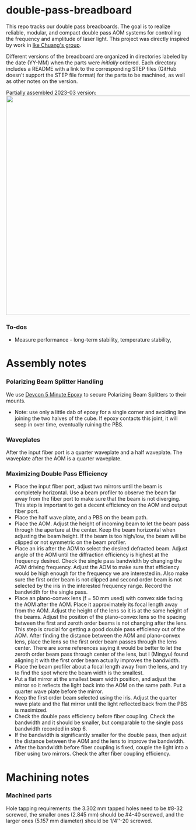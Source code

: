 # double-pass-breadboard

This repo tracks our double pass breadboards.  The goal is to realize reliable, modular, and compact double pass AOM systems for controlling the frequency and amplitude of laser light.  This project was directly inspired by work in [Ike Chuang's group](http://web.mit.edu/~cua/www/quanta/).

Different versions of the breadboard are organized in directories labeled by the date (YY-MM) when the parts were *initially* ordered.  Each directory includes a README with a link to the corresponding STEP files (GitHub doesn't support the STEP file format) for the parts to be machined, as well as other notes on the version.


Partially assembled 2023-03 version:  
 <image img src="./2023-03-version/2023-03-partially-assembled.jpg" width="600"></image>




### To-dos
* Measure performance - long-term stability, temperature stability, 



# Assembly notes

### Polarizing Beam Splitter Handling
We use [Devcon 5 Minute Epoxy](https://itwperformancepolymers.com/products/devcon-5-minute-epoxy/) to secure Polarizing Beam Splitters to their mounts. 
- Note: use only a little dab of epoxy for a single corner and avoiding line joining the two halves of the cube. If epoxy contacts this joint, it will seep in over time, eventually ruining the PBS.

### Waveplates
After the input fiber port is a quarter waveplate and a half waveplate. The waveplate after the AOM is a quarter waveplate.

### Maximizing Double Pass Efficiency
* Place the input fiber port, adjust two mirrors until the beam is completely horizontal. Use a beam profiler to observe the beam far away from the fiber port to make sure that the beam is not diverging. This step is important to get a decent efficiency on the AOM and output fiber port.
* Place the half wave plate, and a PBS on the beam path.
* Place the AOM. Adjust the height of incoming beam to let the beam pass through the aperture at the center. Keep the beam horizontal when adjusting the beam height. If the beam is too high/low, the beam will be clipped or not symmetric on the beam profiler.
* Place an iris after the AOM to select the desired defracted beam. Adjust angle of the AOM until the diffraction efficiency is highest at the frequency desired. 
Check the single pass bandwidth by changing the AOM driving frequency. Adjust the AOM to make sure that efficiency would be high enough for the frequency we are interested in. Also make sure the first order beam is not clipped and second order beam is not selected by the iris in the interested frequency range. Record the bandwidth for the single pass.
* Place an plano-convex lens (f = 50 mm used) with convex side facing the AOM after the AOM. Place it approximately its focal length away from the AOM. Adjust the height of the lens so it is at the same height of the beams. Adjust the position of the plano-convex lens so the spacing between the first and zeroth order beams is not changing after the lens. This step is crucial for getting a good double pass efficiency out of the AOM.
After finding the distance between the AOM and plano-convex lens, place the lens so the first order beam passes through the lens center. There are some references saying it would be better to let the zeroth order beam pass through center of the lens, but I (Mingyu) found aligning it with the first order beam actually improves the bandwidth.
* Place the beam profiler about a focal length away from the lens, and try to find the spot where the beam width is the smallest.
* Put a flat mirror at the smallest beam width position, and adjust the mirror so it reflects the light back into the AOM on the same path. Put a quarter wave plate before the mirror.
* Keep the first order beam selected using the iris. Adjust the quarter wave plate and the flat mirror until the light reflected back from the PBS is maximized.
* Check the double pass efficiency before fiber coupling. Check the bandwidth and it should be smaller, but comparable to the single pass bandwidth recorded in step 6.
* If the bandwidth is significantly smaller for the double pass, then adjust the distance between the AOM and the lens to improve the bandwidth.
* After the bandwidth before fiber coupling is fixed, couple the light into a fiber using two mirrors. Check the after fiber coupling efficiency. 


# Machining notes

### Machined parts

Hole tapping requirements: the 3.302 mm tapped holes need to be #8-32 screwed, the smaller ones (2.845 mm) should be #4-40 screwed, and the larger ones (5.157 mm diameter) should be 1/4''-20 screwed.
